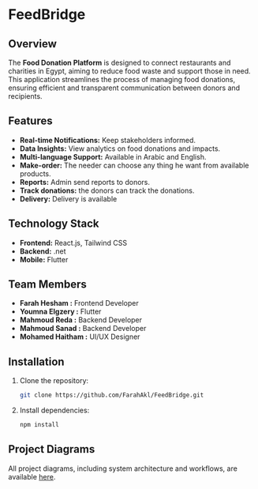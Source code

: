 # FeedBridge
## Overview
The **Food Donation Platform** is designed to connect restaurants and charities in Egypt, aiming to reduce food waste and support those in need. This application streamlines the process of managing food donations, ensuring efficient and transparent communication between donors and recipients.

## Features
- **Real-time Notifications:** Keep stakeholders informed.
- **Data Insights:** View analytics on food donations and impacts.
- **Multi-language Support:** Available in Arabic and English.
- **Make-order:** The needer can choose any thing he want from available products.
- **Reports:** Admin send reports to donors.
- **Track donations:** the donors can track the donations.
- **Delivery:** Delivery is available

## Technology Stack
- **Frontend:** React.js, Tailwind CSS
- **Backend:** .net
- **Mobile:** Flutter


## Team Members
- **Farah Hesham :** Frontend Developer
- **Youmna Elgzery :** Flutter
- **Mahmoud Reda :** Backend Developer
- **Mahmoud Sanad :** Backend Developer
- **Mohamed Haitham :** UI/UX Designer
  
## Installation
1. Clone the repository:
   ```bash
   git clone https://github.com/FarahAkl/FeedBridge.git
   ```
2. Install dependencies:
   ```bash
   npm install
   ```

## Project Diagrams
All project diagrams, including system architecture and workflows, are available [here](https://drive.google.com/drive/folders/1TWNhUg-o04Az9l5K5VQg8EfqfQ_7ZDqm?usp=drive_link).



